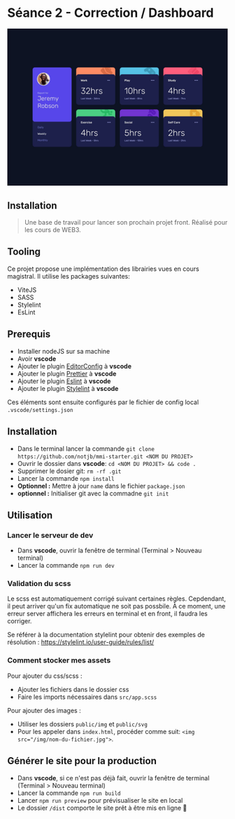 # Séance 2 - Correction / Dashboard

![image](preview.png)

## Installation

> Une base de travail pour lancer son prochain projet front.
> Réalisé pour les cours de WEB3.

## Tooling

Ce projet propose une implémentation des librairies vues en cours magistral.
Il utilise les packages suivantes:

- ViteJS
- SASS
- Stylelint
- EsLint

## Prerequis

- Installer nodeJS sur sa machine
- Avoir **vscode**
- Ajouter le plugin [EditorConfig](https://marketplace.visualstudio.com/items?itemName=EditorConfig.EditorConfig) à **vscode**
- Ajouter le plugin [Prettier](https://marketplace.visualstudio.com/items?itemName=esbenp.prettier-vscode) à **vscode**
- Ajouter le plugin [Eslint](https://marketplace.visualstudio.com/items?itemName=dbaeumer.vscode-eslint) à **vscode**
- Ajouter le plugin [Stylelint](https://marketplace.visualstudio.com/items?itemName=stylelint.vscode-stylelint) à **vscode**

Ces éléments sont ensuite configurés par le fichier de config local `.vscode/settings.json`

## Installation

- Dans le terminal lancer la commande `git clone https://github.com/notjb/mmi-starter.git <NOM DU PROJET>`
- Ouvrir le dossier dans **vscode**: `cd <NOM DU PROJET> && code .`
- Supprimer le dosier git: `rm -rf .git`
- Lancer la commande `npm install`
- **Optionnel :** Mettre à jour `name` dans le fichier `package.json`
- **optionnel :** Initialiser git avec la commadne `git init`

## Utilisation

### Lancer le serveur de dev

- Dans **vscode**, ouvrir la fenêtre de terminal (Terminal > Nouveau terminal)
- Lancer la commande `npm run dev`

### Validation du scss

Le scss est automatiquement corrigé suivant certaines règles.
Cepdendant, il peut arriver qu'un fix automatique ne soit pas possbile. À ce moment, une erreur server affichera les erreurs en terminal et en front, il faudra les corriger.

Se référer à la documentation stylelint pour obtenir des exemples de résolution : https://stylelint.io/user-guide/rules/list/

### Comment stocker mes assets

Pour ajouter du css/scss :

- Ajouter les fichiers dans le dossier css
- Faire les imports nécessaires dans `src/app.scss`

Pour ajouter des images :

- Utiliser les dossiers `public/img` et `public/svg`
- Pour les appeler dans `index.html`, procéder comme suit: `<img src="/img/nom-du-fichier.jpg">`.

## Générer le site pour la production

- Dans **vscode**, si ce n'est pas déjà fait, ouvrir la fenêtre de terminal (Terminal > Nouveau terminal)
- Lancer la commande `npm run build`
- Lancer `npm run preview` pour prévisualiser le site en local
- Le dossier `/dist` comporte le site prêt à être mis en ligne 🎉
